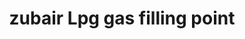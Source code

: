 ---
title: "zubair Lpg gas filling point"
url: /karachi/zubair-lpg-gas-filling-point/
shop: shop
---
